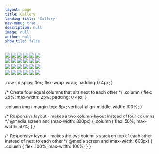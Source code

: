 ```yaml
---
layout: page
title: Gallery
landing-title: 'Gallery'
nav-menu: true
description: null
image: null
author: null
show_tile: false
---
```


<div class="row"> 
  <div class="column">
    <img src="assets/images/Little.jpeg">
    <img src="assets/images/Little.jpeg">
    <img src="assets/images/Greg and a cup of joe.jpeg">
    <img src="assets/images/Little.jpeg">
    <img src="assets/images/Little.jpeg">
    <img src="assets/images/Greg and a cup of joe.jpeg">
  </div>
  <div class="column">
    <img src="assets/images/Little.jpeg">
    <img src="assets/images/Little.jpeg">
    <img src="assets/images/Greg and a cup of joe.jpeg">
    <img src="assets/images/Little.jpeg">
    <img src="assets/images/Little.jpeg">
    <img src="assets/images/Greg and a cup of joe.jpeg">
  </div> 
  <div class="column">
    <img src="assets/images/Little.jpeg">
    <img src="assets/images/Little.jpeg">
    <img src="assets/images/Greg and a cup of joe.jpeg">
    <img src="assets/images/Little.jpeg">
    <img src="assets/images/Little.jpeg">
    <img src="assets/images/Greg and a cup of joe.jpeg">
  </div>
  <div class="column">
    <img src="assets/images/Little.jpeg">
    <img src="assets/images/Little.jpeg">
    <img src="assets/images/Greg and a cup of joe.jpeg">
    <img src="assets/images/Little.jpeg">
    <img src="assets/images/Little.jpeg">
    <img src="assets/images/Greg and a cup of joe.jpeg">
  </div>
</div>

.row {
  display: flex;
  flex-wrap: wrap;
  padding: 0 4px;
}

/* Create four equal columns that sits next to each other */
.column {
  flex: 25%;
  max-width: 25%;
  padding: 0 4px;
}

.column img {
  margin-top: 8px;
  vertical-align: middle;
  width: 100%;
}

/* Responsive layout - makes a two column-layout instead of four columns */
@media screen and (max-width: 800px) {
  .column {
    flex: 50%;
    max-width: 50%;
  }
}

/* Responsive layout - makes the two columns stack on top of each other instead of next to each other */
@media screen and (max-width: 600px) {
  .column {
    flex: 100%;
    max-width: 100%;
  }
}

